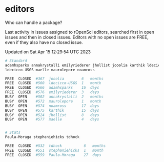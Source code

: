 # editors

Who can handle a package?

Last activity in issues assigned to rOpenSci editors, searched first in open
issues and then in closed issues. Editors with no open issues are FREE, even if
they also have no closed issue.


Updated on Sat Apr 15 12:29:54 UTC 2023

```bash
# Standard
adamhsparks annakrystalli emilyriederer jhollist jooolia karthik ldecicco
ldecicco-USGS maelle maurolepore noamross

FREE  CLOSED  #367  jooolia        6   months
FREE  CLOSED  #560  ldecicco-USGS  1   month
FREE  CLOSED  #566  adamhsparks    16  days
FREE  CLOSED  #576  emilyriederer  3   days
BUSY  OPEN    #502  annakrystalli  2   months
BUSY  OPEN    #572  maurolepore    1   month
BUSY  OPEN    #574  noamross       17  days
BUSY  OPEN    #575  karthik        15  days
BUSY  OPEN    #524  jhollist       8   days
BUSY  OPEN    #577  maelle         4   days


# Stats
Paula-Moraga stephaniehicks tdhock

FREE  CLOSED  #532  tdhock          6   months
FREE  CLOSED  #551  stephaniehicks  1   month
FREE  CLOSED  #559  Paula-Moraga    27  days
```
